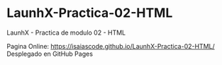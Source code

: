 # LaunhX-Practica-02-HTML
LaunhX - Practica de modulo 02 - HTML

Pagina Online: https://isaiascode.github.io/LaunhX-Practica-02-HTML/
Desplegado en GitHub Pages
